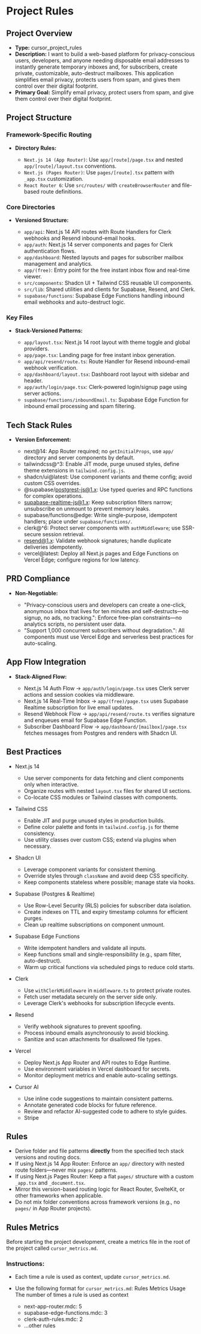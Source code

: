 # Project Rules

## Project Overview

- **Type:** cursor_project_rules
- **Description:** I want to build a web-based platform for privacy-conscious users, developers, and anyone needing disposable email addresses to instantly generate temporary inboxes and, for subscribers, create private, customizable, auto-destruct mailboxes. This application simplifies email privacy, protects users from spam, and gives them control over their digital footprint.
- **Primary Goal:** Simplify email privacy, protect users from spam, and give them control over their digital footprint.

## Project Structure

### Framework-Specific Routing

- **Directory Rules:**

  - `Next.js 14 (App Router)`: Use `app/[route]/page.tsx` and nested `app/[route]/layout.tsx` conventions.
  - `Next.js (Pages Router)`: Use `pages/[route].tsx` pattern with `_app.tsx` customization.
  - `React Router 6`: Use `src/routes/` with `createBrowserRouter` and file-based route definitions.

### Core Directories

- **Versioned Structure:**

  - `app/api`: Next.js 14 API routes with Route Handlers for Clerk webhooks and Resend inbound-email hooks.
  - `app/auth`: Next.js 14 server components and pages for Clerk authentication flows.
  - `app/dashboard`: Nested layouts and pages for subscriber mailbox management and analytics.
  - `app/(free)`: Entry point for the free instant inbox flow and real-time viewer.
  - `src/components`: Shadcn UI + Tailwind CSS reusable UI components.
  - `src/lib`: Shared utilities and clients for Supabase, Resend, and Clerk.
  - `supabase/functions`: Supabase Edge Functions handling inbound email webhooks and auto-destruct logic.

### Key Files

- **Stack-Versioned Patterns:**

  - `app/layout.tsx`: Next.js 14 root layout with theme toggle and global providers.
  - `app/page.tsx`: Landing page for free instant inbox generation.
  - `app/api/resend/route.ts`: Route Handler for Resend inbound-email webhook verification.
  - `app/dashboard/layout.tsx`: Dashboard root layout with sidebar and header.
  - `app/auth/login/page.tsx`: Clerk-powered login/signup page using server actions.
  - `supabase/functions/inboundEmail.ts`: Supabase Edge Function for inbound email processing and spam filtering.

## Tech Stack Rules

- **Version Enforcement:**

  - next@14: App Router required; no `getInitialProps`, use `app/` directory and server components by default.
  - tailwindcss@^3: Enable JIT mode, purge unused styles, define theme extensions in `tailwind.config.js`.
  - shadcn/ui@latest: Use component variants and theme config; avoid custom CSS overrides.
  - @supabase/postgrest-js@1.x: Use typed queries and RPC functions for complex operations.
  - <supabase-realtime-js@1.x>: Keep subscription filters narrow; unsubscribe on unmount to prevent memory leaks.
  - supabase/functions@edge: Write single-purpose, idempotent handlers; place under `supabase/functions/`.
  - clerk@^6: Protect server components with `authMiddleware`; use SSR-secure session retrieval.
  - <resend@1.x>: Validate webhook signatures; handle duplicate deliveries idempotently.
  - vercel@latest: Deploy all Next.js pages and Edge Functions on Vercel Edge; configure regions for low latency.

## PRD Compliance

- **Non-Negotiable:**

  - "Privacy-conscious users and developers can create a one-click, anonymous inbox that lives for ten minutes and self-destructs—no signup, no ads, no tracking.": Enforce free-plan constraints—no analytics scripts, no persistent user data.
  - "Support 1,000 concurrent subscribers without degradation.": All components must use Vercel Edge and serverless best practices for auto-scaling.

## App Flow Integration

- **Stack-Aligned Flow:**

  - Next.js 14 Auth Flow → `app/auth/login/page.tsx` uses Clerk server actions and session cookies via middleware.
  - Next.js 14 Real-Time Inbox → `app/(free)/page.tsx` uses Supabase Realtime subscription for live email updates.
  - Resend Webhook Flow → `app/api/resend/route.ts` verifies signature and enqueues email for Supabase Edge Function.
  - Subscriber Dashboard Flow → `app/dashboard/[mailbox]/page.tsx` fetches messages from Postgres and renders with Shadcn UI.

## Best Practices

- Next.js 14

  - Use server components for data fetching and client components only when interactive.
  - Organize routes with nested `layout.tsx` files for shared UI sections.
  - Co-locate CSS modules or Tailwind classes with components.

- Tailwind CSS

  - Enable JIT and purge unused styles in production builds.
  - Define color palette and fonts in `tailwind.config.js` for theme consistency.
  - Use utility classes over custom CSS; extend via plugins when necessary.

- Shadcn UI

  - Leverage component variants for consistent theming.
  - Override styles through `className` and avoid deep CSS specificity.
  - Keep components stateless where possible; manage state via hooks.

- Supabase (Postgres & Realtime)

  - Use Row-Level Security (RLS) policies for subscriber data isolation.
  - Create indexes on TTL and expiry timestamp columns for efficient purges.
  - Clean up realtime subscriptions on component unmount.

- Supabase Edge Functions

  - Write idempotent handlers and validate all inputs.
  - Keep functions small and single-responsibility (e.g., spam filter, auto-destruct).
  - Warm up critical functions via scheduled pings to reduce cold starts.

- Clerk

  - Use `withClerkMiddleware` in `middleware.ts` to protect private routes.
  - Fetch user metadata securely on the server side only.
  - Leverage Clerk's webhooks for subscription lifecycle events.

- Resend

  - Verify webhook signatures to prevent spoofing.
  - Process inbound emails asynchronously to avoid blocking.
  - Sanitize and scan attachments for disallowed file types.

- Vercel

  - Deploy Next.js App Router and API routes to Edge Runtime.
  - Use environment variables in Vercel dashboard for secrets.
  - Monitor deployment metrics and enable auto-scaling settings.

- Cursor AI

  - Use inline code suggestions to maintain consistent patterns.
  - Annotate generated code blocks for future reference.
  - Review and refactor AI-suggested code to adhere to style guides.
  - Stripe

## Rules

- Derive folder and file patterns **directly** from the specified tech stack versions and routing docs.
- If using Next.js 14 App Router: Enforce an `app/` directory with nested route folders—never mix `pages/` patterns.
- If using Next.js Pages Router: Keep a flat `pages/` structure with a custom `_app.tsx` and `_document.tsx`.
- Mirror this version-based routing logic for React Router, SvelteKit, or other frameworks when applicable.
- Do not mix folder conventions across framework versions (e.g., no `pages/` in App Router projects).

## Rules Metrics

Before starting the project development, create a metrics file in the root of the project called `cursor_metrics.md`.

### Instructions:

- Each time a rule is used as context, update `cursor_metrics.md`.

- Use the following format for `cursor_metrics.md`: Rules Metrics Usage The number of times a rule is used as context

  - next-app-router.mdc: 5
  - supabase-edge-functions.mdc: 3
  - clerk-auth-rules.mdc: 2
  - ...other rules
